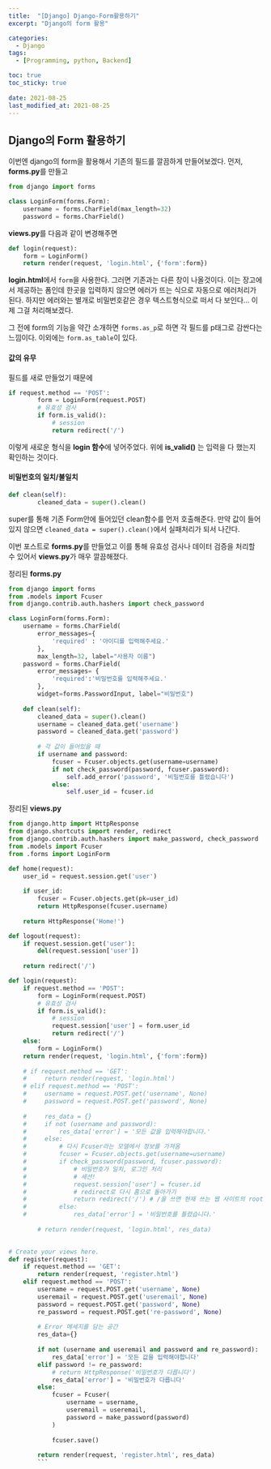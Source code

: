 ```yaml
---
title:  "[Django] Django-Form활용하기"
excerpt: "Django의 form 활용"

categories:
  - Django
tags:
  - [Programming, python, Backend]

toc: true
toc_sticky: true
 
date: 2021-08-25
last_modified_at: 2021-08-25
---
```

## Django의 Form 활용하기
이번엔 django의 form을 활용해서 기존의 필드를 깔끔하게 만들어보겠다.
먼저, **forms.py**를 만들고 
```python
from django import forms

class LoginForm(forms.Form):
    username = forms.CharField(max_length=32)
    password = forms.CharField()
```

**views.py**를 다음과 같이 변경해주면
```python
def login(request):
    form = LoginForm()
    return render(request, 'login.html', {'form':form})
```
**login.html**에서 ```form```을 사용한다. 그러면 기존과는 다른 창이 나올것이다. 이는 장고에서 제공하는 폼인데 한곳을 입력하지 않으면 에러가 뜨는 식으로 자동으로 에러처리가 된다. 하지만 에러와는 별개로 비밀번호같은 경우 텍스트형식으로 떠서 다 보인다... 이제 그걸 처리해보겠다.

그 전에 form의 기능을 약간 소개하면 ```forms.as_p```로 하면 각 필드를 p태그로 감싼다는 느낌이다. 이외에는 ```form.as_table```이 있다.

#### 값의 유무
필드를 새로 만들었기 때문에
```python
if request.method == 'POST':
        form = LoginForm(request.POST)
        # 유효성 검사
        if form.is_valid():
            # session
            return redirect('/')
```
이렇게 새로운 형식을 **login 함수**에 넣어주었다. 위에 **is_valid()** 는 입력을 다 했는지 확인하는 것이다.

#### 비밀번호의 일치/불일치
```python
def clean(self):
        cleaned_data = super().clean()
```
super를 통해 기존 Form안에 들어있던 clean함수를 먼저 호출해준다. 만약 값이 들어있지 않으면 ```cleaned_data = super().clean()```에서 실패처리가 되서 나간다.

이번 포스트로 **forms.py**를 만들었고 이를 통해 유효성 검사나 데이터 검증을 처리할 수 있어서 **views.py**가 매우 깔끔해졌다.

정리된 **forms.py**
```python
from django import forms
from .models import Fcuser
from django.contrib.auth.hashers import check_password

class LoginForm(forms.Form):
    username = forms.CharField(
        error_messages={
            'required' : '아이디를 입력해주세요.'
        },
        max_length=32, label="사용자 이름")
    password = forms.CharField(
        error_messages= {
            'required':'비밀번호를 입력해주세요.'  
        },
        widget=forms.PasswordInput, label="비밀번호")
    
    def clean(self):
        cleaned_data = super().clean()
        username = cleaned_data.get('username')
        password = cleaned_data.get('password')
        
        # 각 값이 들어있을 때
        if username and password:
            fcuser = Fcuser.objects.get(username=username)
            if not check_password(password, fcuser.password):
                self.add_error('password', '비밀번호를 틀렸습니다')
            else:
                self.user_id = fcuser.id
```

정리된 **views.py**
```python
from django.http import HttpResponse
from django.shortcuts import render, redirect
from django.contrib.auth.hashers import make_password, check_password
from .models import Fcuser
from .forms import LoginForm

def home(request):
    user_id = request.session.get('user')
    
    if user_id:
        fcuser = Fcuser.objects.get(pk=user_id)
        return HttpResponse(fcuser.username)
        
    return HttpResponse('Home!')

def logout(request):
    if request.session.get('user'):
        del(request.session['user'])
    
    return redirect('/')

def login(request):
    if request.method == 'POST':
        form = LoginForm(request.POST)
        # 유효성 검사
        if form.is_valid():
            # session
            request.session['user'] = form.user_id
            return redirect('/')
    else:
        form = LoginForm()
    return render(request, 'login.html', {'form':form})
    
    # if request.method == 'GET':
    #     return render(request, 'login.html')
    # elif request.method == 'POST':
    #     username = request.POST.get('username', None)
    #     password = request.POST.get('password', None)
        
    #     res_data = {}
    #     if not (username and password):
    #         res_data['error'] = '모든 값을 입력해야합니다.'
    #     else:
    #         # 다시 Fcuser라는 모델에서 정보를 가져옴
    #         fcuser = Fcuser.objects.get(username=username)
    #         if check_password(password, fcuser.password):
    #             # 비밀번호가 일치, 로그인 처리
    #             # 세션!
    #             request.session['user'] = fcuser.id
    #             # redirect로 다시 홈으로 돌아가기
    #             return redirect('/') # /을 쓰면 현재 쓰는 웹 사이트의 root로 감
    #         else:
    #             res_data['error'] = '비밀번호를 틀렸습니다.'
        
        # return render(request, 'login.html', res_data)
        

# Create your views here.
def register(request):
    if request.method == 'GET':
        return render(request, 'register.html')
    elif request.method == 'POST':
        username = request.POST.get('username', None)
        useremail = request.POST.get('useremail', None)
        password = request.POST.get('password', None)
        re_password = request.POST.get('re-password', None)
        
        # Error 메세지를 담는 공간
        res_data={}
        
        if not (username and useremail and password and re_password):
            res_data['error'] = '모든 값을 입력해야합니다'
        elif password != re_password:
            # return HttpResponse('비밀번호가 다릅니다')
            res_data['error'] = '비밀번호가 다릅니다'
        else:       
            fcuser = Fcuser(
                username = username,
                useremail = useremail,
                password = make_password(password)
            )
            
            fcuser.save()
        
        return render(request, 'register.html', res_data)
        ```

``````
``````
``````

